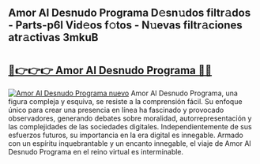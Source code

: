 ## Amor Al Desnudo Programa D𝚎sn𝚞dos filtr𝚊dos - Parts-p6l Vid𝚎os f𝚘tos - N𝚞evas filtr𝚊ciones atr𝚊ctivas 3mkuB

# <h2><a href="http://mbawfh.tromn.icu/?c=Amor+Al+Desnudo+Programa">🔗👉👉👉 Amor Al Desnudo Programa 🔗🔗</a></h2>

[![Amor Al Desnudo Programa nuevo](https://i.imgur.com/pEAQMta.gif)](http://mbawfh.tromn.icu/?c=Amor+Al+Desnudo+Programa)
Amor Al Desnudo Programa, una figura compleja y esquiva, se resiste a la comprensión fácil. Su enfoque único para crear una presencia en línea ha fascinado y provocado observadores, generando debates sobre moralidad, autorrepresentación y las complejidades de las sociedades digitales. Independientemente de sus esfuerzos futuros, su importancia en la era digital es innegable. Armado con un espíritu inquebrantable y un encanto innegable, el viaje de Amor Al Desnudo Programa en el reino virtual es interminable.
